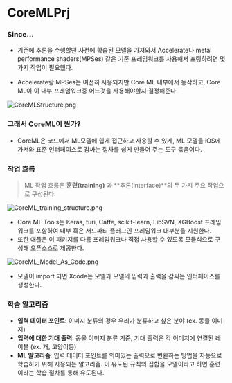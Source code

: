 # CoreMLPrj

### Since...

- 기존에 추론을 수행할땐 사전에 학습된 모델을 가져와서 Accelerate나 metal performance shaders(MPSes) 같은 기존 프레임워크를 사용해서 포팅하려면 몇가지 작업이 필요했다.

- Accelerate랑 MPSes는 여전히 사용되지만 Core ML 내부에서 동작하고, Core ML이 이 내부 프레임워크중 어느것을 사용해야할지 결정해준다.

![CoreMLStructure.png](https://s3-us-west-2.amazonaws.com/secure.notion-static.com/e0916ae5-9f01-42a0-9fac-116bb26078c9/CoreMLStructure.png)

### 그래서 CoreML이 뭔가?

- CoreML은 코드에서 ML모델에 쉽게 접근하고 사용할 수 있게, ML 모델을 iOS에 가져와 표준 인터페이스로 감싸는 절차를 쉽게 만들어 주는 도구 묶음이다.

### 작업 흐름

> ML 작업 흐름은 **훈련(training)** 과 **추론(interface)**의 두 가지 주요 작업으로 구성된다.
> 

![CoreML_training_structure.png](https://s3-us-west-2.amazonaws.com/secure.notion-static.com/9e446341-8eef-41ee-9fb3-65b04571f50e/CoreML_training_structure.png)

- Core ML Tools는 Keras, turi, Caffe, scikit-learn, LibSVN, XGBoost 프레임워크를 포함하여 내부 혹은 서드파티 플러그인 프레임워크 대부분을 지원한다.
- 또한 애플은 이 패키지를 다름 프레임워크나 직접 사용할 수 있도록 모듈식으로 구성해 오픈소스로 제공한다.

![CoreML_Model_As_Code.png](https://s3-us-west-2.amazonaws.com/secure.notion-static.com/62540944-812f-4d33-ba3c-67f4bbda5c3b/CoreML_Model_As_Code.png)

- 모델이 import 되면 Xcode는 모델과 모델의 입력과 출력을 감싸는 인터페이스를 생성한다.

### 학습 알고리즘

- **입력 데이터 포인트**: 이미지 분류의 경우 우리가 분류하고 싶은 분야 (ex. 동물 이미지)
- **입력에 대한 기대 출력**: 동물 이미지 분류 기준, 기대 출력은 각 이미지에 연결된 레이블 (ex. 개, 고양이등)
- **ML 알고리즘**: 입력 데이터 포인트를 의미있는 출력으로 변환하는 방법을 자동으로 학습하기 위해 사용되는 알고리즘. 이 유도된 규칙의 집합을 모델이라고 하면 훈련이라는 학습 절차를 통해 유도된다.
